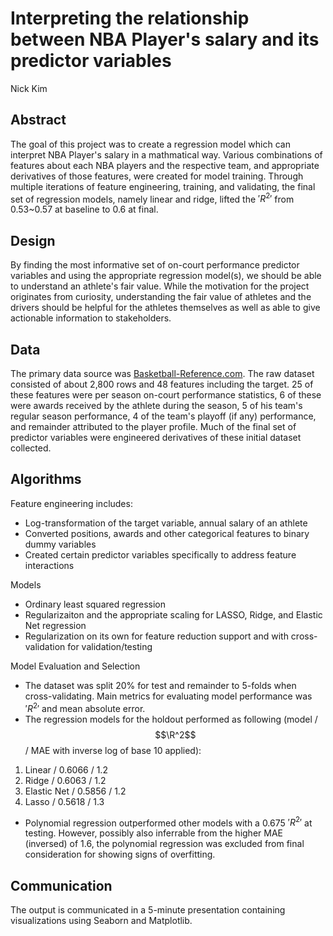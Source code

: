 # Interpreting the relationship between NBA Player's salary and its predictor variables
Nick Kim

## Abstract
The goal of this project was to create a regression model which can interpret NBA Player's salary in a mathmatical way. Various combinations of features about each NBA players and the respective team, and appropriate derivatives of those features, were created for model training. Through multiple iterations of feature engineering, training, and validating, the final set of regression models, namely linear and ridge, lifted the $'R^2'$ from 0.53~0.57 at baseline to 0.6 at final.

## Design
By finding the most informative set of on-court performance predictor variables and using the appropriate regression model(s), we should be able to understand an athlete's fair value. While the motivation for the project originates from curiosity, understanding the fair value of athletes and the drivers should be helpful for the athletes themselves as well as able to give actionable information to stakeholders.

## Data
The primary data source was [Basketball-Reference.com](https://www.basketball-reference.com/). The raw dataset consisted of about 2,800 rows and 48 features including the target. 25 of these features were per season on-court performance statistics, 6 of these were awards received by the athlete during the season, 5 of his team's regular season performance, 4 of the team's playoff (if any) performance, and remainder attributed to the player profile. Much of the final set of predictor variables were engineered derivatives of these initial dataset collected. 

## Algorithms
Feature engineering includes:
- Log-transformation of the target variable, annual salary of an athlete
- Converted positions, awards and other categorical features to binary dummy variables
- Created certain predictor variables specifically to address feature interactions

Models
- Ordinary least squared regression
- Regularizaiton and the appropriate scaling for LASSO, Ridge, and Elastic Net regression
- Regularization on its own for feature reduction support and with cross-validation for validation/testing

Model Evaluation and Selection
- The dataset was split 20% for test and remainder to 5-folds when cross-validating. Main metrics for evaluating model performance was $'R^2'$ and mean absolute error. 
- The regression models for the holdout performed as following (model / $$\R^2$$ / MAE with inverse log of base 10 applied):
1. Linear / 0.6066 / 1.2
2. Ridge / 0.6063 / 1.2
3. Elastic Net / 0.5856 / 1.2
4. Lasso / 0.5618 / 1.3
- Polynomial regression outperformed other models with a 0.675 $'R^2'$ at testing. However, possibly also inferrable from the higher MAE (inversed) of 1.6, the polynomial regression was excluded from final consideration for showing signs of overfitting.

## Communication
The output is communicated in a 5-minute presentation containing visualizations using Seaborn and Matplotlib. 


